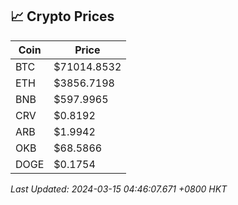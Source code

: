 ## 📈 Crypto Prices

| Coin | Price |
| ---- | ----- |
| BTC | $71014.8532 |
| ETH | $3856.7198 |
| BNB | $597.9965 |
| CRV | $0.8192 |
| ARB | $1.9942 |
| OKB | $68.5866 |
| DOGE | $0.1754 |

_Last Updated: 2024-03-15 04:46:07.671 +0800 HKT_